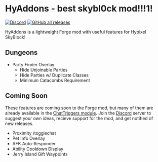 # HyAddons - best skybl0ck mod!!!1!

[![Discord](https://img.shields.io/discord/838671302256361503?color=5865F2&label=discord)](https://discord.gg/bz3R9hWjD3)
[![GitHub all releases](https://img.shields.io/github/downloads/jxxe/HyAddons/total)](https://github.com/jxxe/HyAddons/releases)

HyAddons is a lightweight Forge mod with useful features for Hypixel SkyBlock!

## Dungeons
* Party Finder Overlay
  * Hide Unjoinable Parties
  * Hide Parties w/ Duplicate Classes
  * Minimum Catacombs Requirement
  
## Coming Soon
These features are coming soon to the Forge mod, but many of them are already available in the [ChatTriggers module](https://chattriggers.com/modules/v/HyAddons). Join the [Discord](https://discord.gg/bz3R9hWjD3) server to suggest your own ideas, recieve support for the mod, and get notified of new releases.

* Proximity /togglechat
* Pet Info Overlay
* AFK Auto-Responder
* Ability Cooldown Display
* Jerry Island Gift Waypoints
